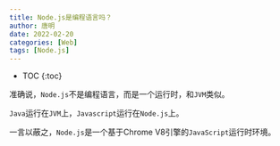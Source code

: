 ```yaml
---
title: Node.js是编程语言吗？
author: 唐明
date: 2022-02-20
categories: [Web]
tags: [Node.js]
---
```

* TOC
{:toc}

准确说，`Node.js`不是编程语言，而是一个运行时，和`JVM`类似。

`Java`运行在`JVM`上，`Javascript`运行在`Node.js`上。

一言以蔽之，`Node.js`是一个基于Chrome V8引擎的`JavaScript`运行时环境。